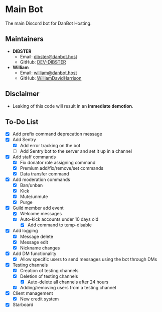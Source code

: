 # Main Bot
The main Discord bot for DanBot Hosting.

## Maintainers
- **DIBSTER**
  - Email: dibster@danbot.host
  - GitHub: [DEV-DIBSTER](https://github.com/DEV-DIBSTER)
- **William**
  - Email: william@danbot.host
  - GitHub: [WilliamDavidHarrison](https://github.com/WilliamDavidHarrison)

## Disclaimer
- Leaking of this code will result in an **immediate demotion**.

## To-Do List
- [x] Add prefix command deprecation message
- [x] Add Sentry
  - [x] Add error tracking on the bot
  - [ ] Add Sentry bot to the server and set it up in a channel
- [x] Add staff commands
  - [x] Fix donator role assigning command
  - [x] Premium add/fix/remove/set commands
  - [x] Data transfer command
- [x] Add moderation commands
  - [x] Ban/unban
  - [x] Kick
  - [x] Mute/unmute
  - [x] Purge
- [x] Guild member add event
  - [x] Welcome messages
  - [x] Auto-kick accounts under 10 days old
    - [x] Add command to temp-disable
- [x] Add logging
  - [x] Message delete
  - [x] Message edit
  - [x] Nickname changes
- [x] Add DM functionality
  - [x] Allow specific users to send messages using the bot through DMs
- [x] Testing channels
  - [x] Creation of testing channels
  - [x] Deletion of testing channels
    - [x] Auto-delete all channels after 24 hours
  - [x] Adding/removing users from a testing channel
- [x] Client management
  - [x] New credit system
- [x] Starboard
